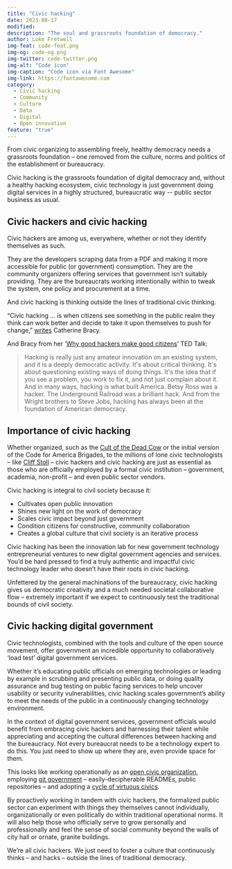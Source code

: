 ```yaml
---
title: "Civic hacking"
date: 2023-08-17
modified: 
description: "The soul and grassroots foundation of democracy."
author: Luke Fretwell
img-feat: code-feat.png
img-og: code-og.png
img-twitter: code-twitter.png
img-alt: "Code icon"
img-caption: "Code icon via Font Awesome"
img-link: https://fontawesome.com
category:
  - Civic hacking
  - Community
  - Culture
  - Data
  - Digital
  - Open innovation
feature: "true"
---
```


From civic organizing to assembling freely, healthy democracy needs a grassroots foundation – one removed from the culture, norms and politics of the establishment or bureaucracy.

Civic hacking is the grassroots foundation of digital democracy and, without a healthy hacking ecosystem, civic technology is just government doing digital services in a highly structured, bureaucratic way -- public sector business as usual.


## Civic hackers and civic hacking

Civic hackers are among us, everywhere, whether or not they identify themselves as such.

They are the developers scraping data from a PDF and making it more accessible for public (or government) consumption. They are the community organizers offering services that government isn’t suitably providing. They are the bureaucrats working intentionally within to tweak the system, one policy and procurement at a time.

And civic hacking is thinking outside the lines of traditional civic thinking.

“Civic hacking … is when citizens see something in the public realm they think can work better and decide to take it upon themselves to push for change,” [writes](https://blog.ted.com/6-unexpected-historical-figures-with-the-civic-hacker-mindset/) Catherine Bracy.

And Bracy from her ‘[Why good hackers make good citizens](https://www.youtube.com/watch?v=QeAGu40vZzI)’ TED Talk:

> Hacking is really just any amateur innovation on an existing system, and it is a deeply democratic activity. It's about critical thinking. It's about questioning existing ways of doing things. It's the idea that if you see a problem, you work to fix it, and not just complain about it. And in many ways, hacking is what built America. Betsy Ross was a hacker. The Underground Railroad was a brilliant hack. And from the Wright brothers to Steve Jobs, hacking has always been at the foundation of American democracy.


## Importance of civic hacking

Whether organized, such as the [Cult of the Dead Cow](https://govfresh.com/books/cult-of-the-dead-cow) or the initial version of the Code for America Brigades, to the millions of lone civic technologists – like [Cliff Stoll](https://govfresh.com/books/the-cuckoos-egg) – civic hackers and civic hacking are just as essential as those who are officially employed by a formal civic institution – government, academia, non-profit – and even public sector vendors.

Civic hacking is integral to civil society because it:



* Cultivates open public innovation
* Shines new light on the work of democracy
* Scales civic impact beyond just government
* Condition citizens for constructive, community collaboration
* Creates a global culture that civil society is an iterative process

Civic hacking has been the innovation lab for new government technology entrepreneurial ventures to new digital government agencies and services. You’d be hard pressed to find a truly authentic and impactful civic technology leader who doesn’t have their roots in civic hacking.

Unfettered by the general machinations of the bureaucracy, civic hacking gives us democratic creativity and a much needed societal collaborative flow – extremely important if we expect to continuously test the traditional bounds of civil society.


## Civic hacking digital government

Civic technologists, combined with the tools and culture of the open source movement, offer government an incredible opportunity to collaboratively ‘load test’ digital government services.

Whether it’s educating public officials on emerging technologies or leading by example in scrubbing and presenting public data, or doing quality assurance and bug testing on public facing services to help uncover usability or security vulnerabilities, civic hacking scales government’s ability to meet the needs of the public in a continuously changing technology environment.

In the context of digital government services, government officials would benefit from embracing civic hackers and harnessing their talent while appreciating and accepting the cultural differences between hacking and the bureaucracy. Not every bureaucrat needs to be a technology expert to do this. You just need to show up where they are, even provide space for them.

This looks like working operationally as an [open civic organization](https://govfresh.com/thoughts/open-civic-organizations), employing [git government](https://govfresh.com/thoughts/git-government) – easily-decipherable READMEs, public repositories – and adopting a [cycle of virtuous civics](https://govfresh.com/thoughts/virtuous-civic-circle).

By proactively working in tandem with civic hackers, the formalized public sector can experiment with things they themselves cannot individually, organizationally or even politically do within traditional operational norms. It will also help those who officially serve to grow personally and professionally and feel the sense of social community beyond the walls of city hall or ornate, granite buildings.

We’re all civic hackers. We just need to foster a culture that continuously thinks – and hacks – outside the lines of traditional democracy.
